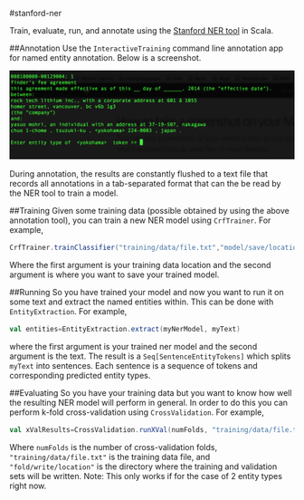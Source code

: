 #stanford-ner

Train, evaluate, run, and annotate using the [Stanford NER tool](http://nlp.stanford.edu/software/CRF-NER.shtml) in Scala.

##Annotation
Use the ```InteractiveTraining``` command line annotation app for named entity annotation.  Below is a screenshot.

![Annotator Screenshot](annotator.png)

During annotation, the results are constantly flushed to a text file that records all annotations in a tab-separated format that can the be read by the NER tool to train a model.

##Training
Given some training data (possible obtained by using the above annotation tool), you can train a new NER model using ```CrfTrainer```.  For example,

```scala
CrfTrainer.trainClassifier("training/data/file.txt","model/save/location.ser.gz")
```

Where the first argument is your training data location and the second argument is where you want to save your trained model.

##Running
So you have trained your model and now you want to run it on some text and extract the named entities within.  This can be done with ```EntityExtraction```.  For example,

```scala
val entities=EntityExtraction.extract(myNerModel, myText)
```

where the first argument is your trained ner model and the second argument is the text.  The result is a ```Seq[SentenceEntityTokens]``` which splits ```myText``` into sentences.  Each sentence is a sequence of tokens and corresponding predicted entity types.

##Evaluating
So you have your training data but you want to know how well the resulting NER model will perform in general.  In order to do this you can perform k-fold cross-validation using ```CrossValidation```.  For example,

```scala
val xValResults=CrossValidation.runXVal(numFolds, "training/data/file.txt", "fold/write/location")
```

Where ```numFolds``` is the number of cross-validation folds, ```"training/data/file.txt"``` is the training data file, and ```"fold/write/location"``` is the directory where the training and validation sets will be written.  Note:  This only works if for the case of 2 entity types right now.